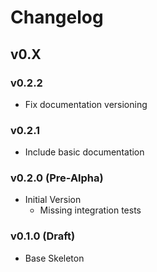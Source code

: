 # Changelog

## v0.X

### v0.2.2

- Fix documentation versioning

### v0.2.1

- Include basic documentation

### v0.2.0 (Pre-Alpha)

- Initial Version
    - Missing integration tests

### v0.1.0 (Draft)

- Base Skeleton
